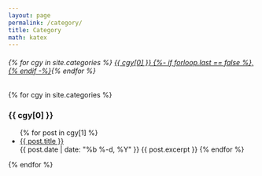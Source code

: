 ```yaml
---
layout: page
permalink: /category/
title: Category
math: katex
---
```

<h6> {% for cgy in site.categories %} <a href="#{{ cgy[0] | slugify }}">{{ cgy[0] }} {%- if forloop.last == false %},{% endif -%}</a>{% endfor %}</h6>
{% for cgy in site.categories %}
  <h3 id="{{ cgy[0] | slugify }}">{{ cgy[0] }}</h3>
  <ul>
    {% for post in cgy[1] %}
      <li><a href="{{ site.baseurl }}{{ post.url }}">{{ post.title }}</a></li>
      {{ post.date | date: "%b %-d, %Y" }}
      {{ post.excerpt }}
    {% endfor %}
  </ul>
{% endfor %}


